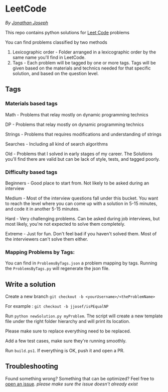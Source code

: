 # LeetCode
*By [Jonathan Joseph](https://www.linkedin.com/in/jonathanjosef/)*

This repo contains python solutions for [Leet Code](https://leetcode.com/) problems 

You can find problems classified by two methods
1. Lexicographic order - Folder arranged in a lexicographic order by the same name you'll find in LeetCode.
2. Tags - Each problem will be tagged by one or more tags. Tags will be given based on the materials and technics needed for that specific solution, and based on the question level.


## Tags
### Materials based tags
Math - Problems that relay mostly on dynamic programming technics

DP - Problems that relay mostly on dynamic programming technics

Strings - Problems that requires modifications and understanding of strings

Searches - Including all kind of search algorithms 

Old - Problems that I solved in early stages of my career. 
The Solutions you'll find there are valid but can be lack of style, tests, and tagged poorly.

### Difficulty based tags
Beginners - Good place to start from. Not likely to be asked during an interview

Medium - Most of the interview questions fall under this bucket. You want to reach the level where you can come up with a solution in 5-15 minutes, and code it in another 5-15 minutes.

Hard - Very challenging problems. Can be asked during job interviews, but most likely, you're not expected to solve them completely. 

Extreme - Just for fun. Don't feel bad if you haven't solved them. Most of the interviewers can't solve them either.

### Mapping Problems by Tags:

You can find in `ProblemsByTags.json` a problem mapping by tags.
Running the `ProblemsByTags.py` will regenerate the json file.


## Write a solution
Create a new branch `git checkout -b <yourUsername>/<theProblemName>` 

For example : `git checkout -b jjosef/isPEqualNP`

Run `python newSolution.py myProblem`. 
The script will create a new template file under the right folder hierarchy and will print its location.

Please make sure to replace everything need to be replaced.

Add a few test cases, make sure they're running smoothly.

Run `build.ps1`.
If everything is OK, push it and open a PR.

## Troubleshooting
Found something wrong? Something that can be optimized? Feel free to [open an issue](https://github.com/jonathanjosef91/LeetCode/issues). *please make sure the issue doesn't already exist* 
